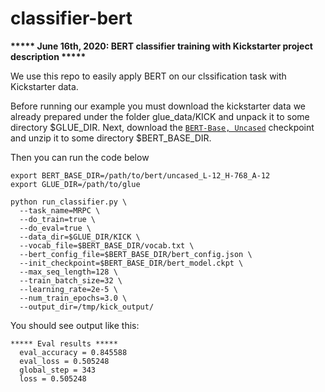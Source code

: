 # classifier-bert

**\*\*\*\*\* June 16th, 2020: BERT classifier training with Kickstarter project description \*\*\*\*\***

We use this repo to easily apply BERT on our clssification task with Kickstarter data.

Before running our example you must download the kickstarter data we already prepared under the folder glue_data/KICK and unpack it to some directory $GLUE_DIR. Next, download the [`BERT-Base, Uncased`](https://storage.googleapis.com/bert_models/2018_10_18/uncased_L-12_H-768_A-12.zip) checkpoint and unzip it to some directory $BERT_BASE_DIR.

Then you can run the code below

```shell
export BERT_BASE_DIR=/path/to/bert/uncased_L-12_H-768_A-12
export GLUE_DIR=/path/to/glue

python run_classifier.py \
  --task_name=MRPC \
  --do_train=true \
  --do_eval=true \
  --data_dir=$GLUE_DIR/KICK \
  --vocab_file=$BERT_BASE_DIR/vocab.txt \
  --bert_config_file=$BERT_BASE_DIR/bert_config.json \
  --init_checkpoint=$BERT_BASE_DIR/bert_model.ckpt \
  --max_seq_length=128 \
  --train_batch_size=32 \
  --learning_rate=2e-5 \
  --num_train_epochs=3.0 \
  --output_dir=/tmp/kick_output/
```

You should see output like this:

```
***** Eval results *****
  eval_accuracy = 0.845588
  eval_loss = 0.505248
  global_step = 343
  loss = 0.505248
```
